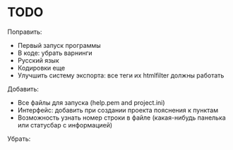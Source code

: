 TODO
====
Поправить:
* Первый запуск программы
* В коде: убрать варнинги
* Русский язык
* Кодировки еще
* Улучшить систему экспорта: все теги их htmlfilter должны работать

Добавить:
* Все файлы для запуска (help.pem and project.ini)
* Интерфейс: добавить при создании проекта пояснения к пунктам
* Возможность узнать номер строки в файле (какая-нибудь панелька или статусбар с информацией)

Убрать:
